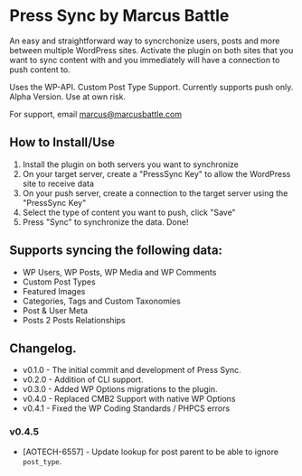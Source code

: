# Press Sync by Marcus Battle

An easy and straightforward way to syncrchonize users, posts and more between multiple WordPress sites. Activate the plugin on both sites that you want to sync content with and you immediately will have a connection to push content to.

Uses the WP-API. Custom Post Type Support. Currently supports push only. Alpha Version. Use at own risk.

For support, email marcus@marcusbattle.com

## How to Install/Use

1) Install the plugin on both servers you want to synchronize
2) On your target server, create a "PressSync Key" to allow the WordPress site to receive data
3) On your push server, create a connection to the target server using the "PressSync Key"
4) Select the type of content you want to push, click "Save"
5) Press "Sync" to synchronize the data. Done!

## Supports syncing the following data:
- WP Users, WP Posts, WP Media and WP Comments
- Custom Post Types
- Featured Images
- Categories, Tags and Custom Taxonomies
- Post & User Meta
- Posts 2 Posts Relationships

## Changelog.

- v0.1.0 - The initial commit and development of Press Sync.
- v0.2.0 - Addition of CLI support.
- v0.3.0 - Added WP Options migrations to the plugin.
- v0.4.0 - Replaced CMB2 Support with native WP Options
- v0.4.1 - Fixed the WP Coding Standards / PHPCS errors

### v0.4.5

- [AOTECH-6557] - Update lookup for post parent to be able to ignore `post_type`.
